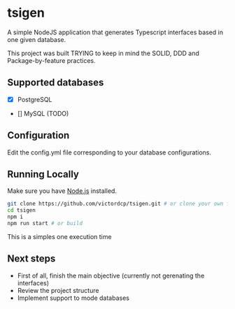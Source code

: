 # tsigen
A simple NodeJS application that generates Typescript interfaces based in one given database.

This project was built TRYING to keep in mind the SOLID, DDD and Package-by-feature practices.

## Supported databases
- [x] PostgreSQL
- [] MySQL (TODO)

## Configuration 

Edit the config.yml file corresponding to your database configurations.

## Running Locally

Make sure you have [Node.js](http://nodejs.org/) installed.

```sh
git clone https://github.com/victordcp/tsigen.git # or clone your own fork
cd tsigen
npm i
npm run start # or build
```

This is a simples one execution time

## Next steps
- First of all, finish the main objective (currently not gerenating the interfaces)
- Review the project structure
- Implement support to mode databases
